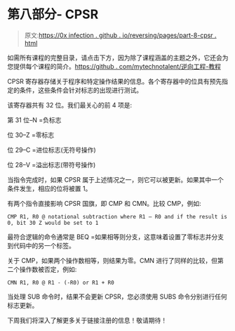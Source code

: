 # 第八部分- CPSR

> 原文:[https://0x infection . github . io/reversing/pages/part-8-cpsr . html](https://0xinfection.github.io/reversing/pages/part-8-cpsr.html)

如需所有课程的完整目录，请点击下方，因为除了课程涵盖的主题之外，它还会为您提供每个课程的简介。[https://github . com/mytechnotalent/逆向工程-教程](https://github.com/mytechnotalent/Reverse-Engineering-Tutorial)

CPSR 寄存器存储关于程序和特定操作结果的信息。各个寄存器中的位具有预先指定的条件，这些条件会针对标志的出现进行测试。

该寄存器共有 32 位。我们最关心的前 4 项是:

第 31 位–N =负标志

位 30–Z =零标志

位 29–C =进位标志(无符号操作)

位 28–V =溢出标志(带符号操作)

当指令完成时，如果 CPSR 属于上述情况之一，则它可以被更新。如果其中一个条件发生，相应的位将被置 1。

有两个指令直接影响 CPSR 国旗，即 CMP 和 CMN。比较 CMP，例如:

```
CMP R1, R0 @ notational subtraction where R1 – R0 and if the result is 0, bit 30 Z would be set to 1

```

最符合逻辑的命令通常是 BEQ =如果相等则分支，这意味着设置了零标志并分支到代码中的另一个标签。

关于 CMP，如果两个操作数相等，则结果为零。CMN 进行了同样的比较，但第二个操作数被否定，例如:

```
CMN R1, R0 @ R1 - (-R0) or R1 + R0

```

当处理 SUB 命令时，结果不会更新 CPSR，您必须使用 SUBS 命令分别进行任何标志更新。

下周我们将深入了解更多关于链接注册的信息！敬请期待！